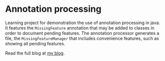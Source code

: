 # Annotation processing

Learning project for demonstration the use of annotation processing in java.
It features the `MissingFeature` annotation that may be added to classes in order to document pending features.
The annotation processor generates a file, the `MissingFeatureManager` that includes convenience features, such as showing all pending features.

Read the full blog at [my blog](https://www.adrianbartnik.de/blog).